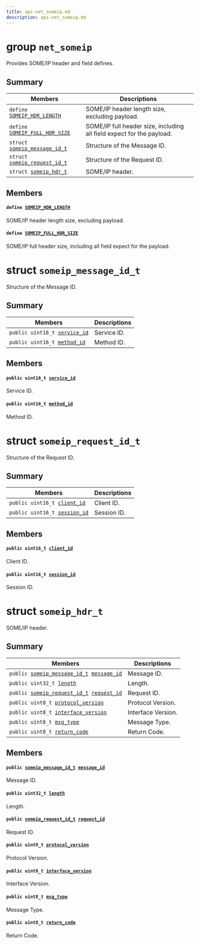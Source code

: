 ```yaml
---
title: api-net_someip.md
description: api-net_someip.md
---
```

# group `net_someip` 

Provides SOME/IP header and field defines.

## Summary

 Members                        | Descriptions                                
--------------------------------|---------------------------------------------
`define `[`SOMEIP_HDR_LENGTH`](#group__net__someip_1gae0d8fd2fb7cf8056c58c65cc609177c8)            | SOME/IP header length size, excluding payload.
`define `[`SOMEIP_FULL_HDR_SIZE`](#group__net__someip_1ga76e23ad7c830cbb0cc5765c066524091)            | SOME/IP full header size, including all field expect for the payload.
`struct `[`someip_message_id_t`](#structsomeip__message__id__t) | Structure of the Message ID.
`struct `[`someip_request_id_t`](#structsomeip__request__id__t) | Structure of the Request ID.
`struct `[`someip_hdr_t`](#structsomeip__hdr__t) | SOME/IP header.

## Members

#### `define `[`SOMEIP_HDR_LENGTH`](#group__net__someip_1gae0d8fd2fb7cf8056c58c65cc609177c8) 

SOME/IP header length size, excluding payload.

#### `define `[`SOMEIP_FULL_HDR_SIZE`](#group__net__someip_1ga76e23ad7c830cbb0cc5765c066524091) 

SOME/IP full header size, including all field expect for the payload.

# struct `someip_message_id_t` 

Structure of the Message ID.

## Summary

 Members                        | Descriptions                                
--------------------------------|---------------------------------------------
`public uint16_t `[`service_id`](#structsomeip__message__id__t_1a373a4392c469bfd14728923e99ed6a3a) | Service ID.
`public uint16_t `[`method_id`](#structsomeip__message__id__t_1a812a329b79d94a20c0e7cde276f055f5) | Method ID.

## Members

#### `public uint16_t `[`service_id`](#structsomeip__message__id__t_1a373a4392c469bfd14728923e99ed6a3a) 

Service ID.

#### `public uint16_t `[`method_id`](#structsomeip__message__id__t_1a812a329b79d94a20c0e7cde276f055f5) 

Method ID.

# struct `someip_request_id_t` 

Structure of the Request ID.

## Summary

 Members                        | Descriptions                                
--------------------------------|---------------------------------------------
`public uint16_t `[`client_id`](#structsomeip__request__id__t_1a43b7cdefb229be5db696f282bb98b470) | Client ID.
`public uint16_t `[`session_id`](#structsomeip__request__id__t_1abdc9bc58ae6b962119e340a4ab18167c) | Session ID.

## Members

#### `public uint16_t `[`client_id`](#structsomeip__request__id__t_1a43b7cdefb229be5db696f282bb98b470) 

Client ID.

#### `public uint16_t `[`session_id`](#structsomeip__request__id__t_1abdc9bc58ae6b962119e340a4ab18167c) 

Session ID.

# struct `someip_hdr_t` 

SOME/IP header.

## Summary

 Members                        | Descriptions                                
--------------------------------|---------------------------------------------
`public `[`someip_message_id_t`](./doc/starlight-docs/src/content/docs/apidoc/api-net_someip.md#structsomeip__message__id__t)` `[`message_id`](#structsomeip__hdr__t_1ad63e7f1f232d0393e640aa0c7836842b) | Message ID.
`public uint32_t `[`length`](#structsomeip__hdr__t_1a2cd03f65f86411047b697fa2d7ca3c2c) | Length.
`public `[`someip_request_id_t`](./doc/starlight-docs/src/content/docs/apidoc/api-net_someip.md#structsomeip__request__id__t)` `[`request_id`](#structsomeip__hdr__t_1a6441806a3b943fb8efc71d1fa7be1a2a) | Request ID.
`public uint8_t `[`protocol_version`](#structsomeip__hdr__t_1a49e76f7a44a1e0d48b9b56b9756c9efe) | Protocol Version.
`public uint8_t `[`interface_version`](#structsomeip__hdr__t_1aa36bc9f2572f51dcf0b36c0e8f68378e) | Interface Version.
`public uint8_t `[`msg_type`](#structsomeip__hdr__t_1af40a902a81e079799a68e8a9f712f3c1) | Message Type.
`public uint8_t `[`return_code`](#structsomeip__hdr__t_1ac7acf42eeb3c03639674af331dad4616) | Return Code.

## Members

#### `public `[`someip_message_id_t`](./doc/starlight-docs/src/content/docs/apidoc/api-net_someip.md#structsomeip__message__id__t)` `[`message_id`](#structsomeip__hdr__t_1ad63e7f1f232d0393e640aa0c7836842b) 

Message ID.

#### `public uint32_t `[`length`](#structsomeip__hdr__t_1a2cd03f65f86411047b697fa2d7ca3c2c) 

Length.

#### `public `[`someip_request_id_t`](./doc/starlight-docs/src/content/docs/apidoc/api-net_someip.md#structsomeip__request__id__t)` `[`request_id`](#structsomeip__hdr__t_1a6441806a3b943fb8efc71d1fa7be1a2a) 

Request ID.

#### `public uint8_t `[`protocol_version`](#structsomeip__hdr__t_1a49e76f7a44a1e0d48b9b56b9756c9efe) 

Protocol Version.

#### `public uint8_t `[`interface_version`](#structsomeip__hdr__t_1aa36bc9f2572f51dcf0b36c0e8f68378e) 

Interface Version.

#### `public uint8_t `[`msg_type`](#structsomeip__hdr__t_1af40a902a81e079799a68e8a9f712f3c1) 

Message Type.

#### `public uint8_t `[`return_code`](#structsomeip__hdr__t_1ac7acf42eeb3c03639674af331dad4616) 

Return Code.

